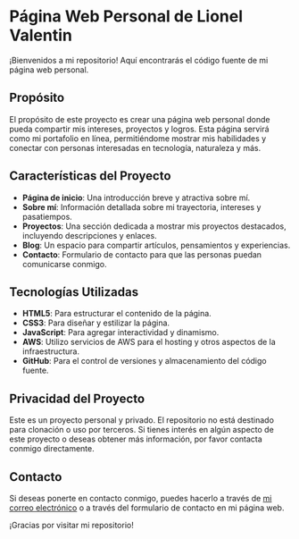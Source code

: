 # Página Web Personal de Lionel Valentin

¡Bienvenidos a mi repositorio! Aquí encontrarás el código fuente de mi página web personal.

## Propósito

El propósito de este proyecto es crear una página web personal donde pueda compartir mis intereses, proyectos y logros. Esta página servirá como mi portafolio en línea, permitiéndome mostrar mis habilidades y conectar con personas interesadas en tecnología, naturaleza y más.

## Características del Proyecto

- **Página de inicio**: Una introducción breve y atractiva sobre mí.
- **Sobre mí**: Información detallada sobre mi trayectoria, intereses y pasatiempos.
- **Proyectos**: Una sección dedicada a mostrar mis proyectos destacados, incluyendo descripciones y enlaces.
- **Blog**: Un espacio para compartir artículos, pensamientos y experiencias.
- **Contacto**: Formulario de contacto para que las personas puedan comunicarse conmigo.

## Tecnologías Utilizadas

- **HTML5**: Para estructurar el contenido de la página.
- **CSS3**: Para diseñar y estilizar la página.
- **JavaScript**: Para agregar interactividad y dinamismo.
- **AWS**: Utilizo servicios de AWS para el hosting y otros aspectos de la infraestructura.
- **GitHub**: Para el control de versiones y almacenamiento del código fuente.

## Privacidad del Proyecto

Este es un proyecto personal y privado. El repositorio no está destinado para clonación o uso por terceros. Si tienes interés en algún aspecto de este proyecto o deseas obtener más información, por favor contacta conmigo directamente.

## Contacto

Si deseas ponerte en contacto conmigo, puedes hacerlo a través de [mi correo electrónico](mailto:lionel.darkk@gmail.com) o a través del formulario de contacto en mi página web.

¡Gracias por visitar mi repositorio!